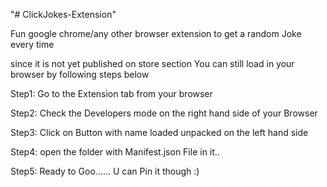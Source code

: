 "# ClickJokes-Extension" 

Fun google chrome/any other browser extension to get a random Joke every time

since it is not yet published on store section You can still load in your browser
by following steps below

Step1: Go to the Extension tab from your browser

Step2: Check the Developers mode on the right hand side of your Browser

Step3: Click on Button with name loaded unpacked on the left hand side

Step4: open the folder with Manifest.json File in it..

Step5: Ready to Goo...... U can Pin it though :)
